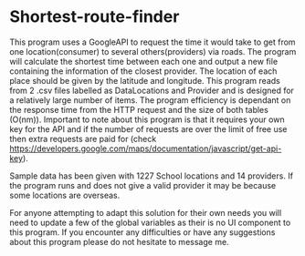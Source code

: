 # Shortest-route-finder
This program uses a GoogleAPI to request the time it would take to get from one location(consumer) to several others(providers) via roads. The program will calculate the shortest time between each one and output a new file containing the information of the closest provider. The location of each place should be given by the latitude and longitude.
This program reads from 2 .csv files labelled as DataLocations and Provider and is designed for a relatively large number of items. The program efficiency is dependant on the response time from the HTTP request and the size of both tables (O(nm)).
Important to note about this program is that it requires your own key for the API and if the number of requests are over the limit of free use 
then extra requests are paid for (check https://developers.google.com/maps/documentation/javascript/get-api-key).

Sample data has been given with 1227 School locations and 14 providers. If the program runs and does not give a valid provider it may be because some locations are overseas.

For anyone attempting to adapt this solution for their own needs you will need to update a few of the global variables as their is no UI component to this program. If you encounter any difficulties or have any suggestions about this program please do not hesitate to message me.

